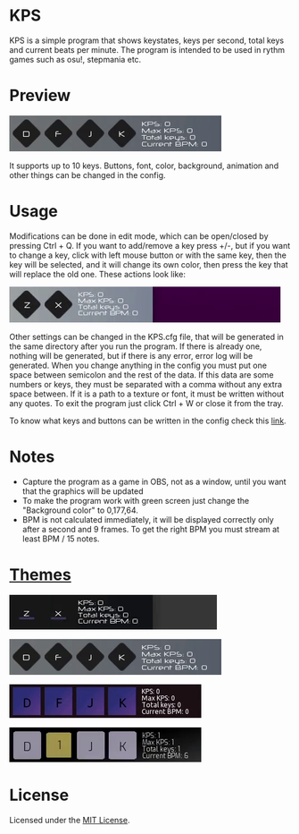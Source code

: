 # KPS
KPS is a simple program that shows keystates, keys per second, total keys and current beats per minute. The program is intended to be used in rythm games such as osu!, stepmania etc.

# Preview
![](Preset-1.gif)

It supports up to 10 keys. Buttons, font, color, background, animation and other things can be changed in the config.

# Usage
Modifications can be done in edit mode, which can be open/closed by pressing Ctrl + Q.
If you want to add/remove a key press +/-, but if you want to change a key, click with left mouse button or with the same key, then the key will be selected, and it will change its own color, then press the key that will replace the old one.
These actions look like:

![](modification-demo.gif)


Other settings can be changed in the KPS.cfg file, that will be generated in the same directory after you run the program. If there is already one, nothing will be generated, but if there is any error, error log will be generated.
When you change anything in the config you must put one space between semicolon and the rest of the data. If this data are some numbers or keys, they must be separated with a comma without any extra space between. If it is a path to a texture or font, it must be written without any quotes.
To exit the program just click Ctrl + W or close it from the tray.

To know what keys and buttons can be written in the config check this [link](https://gist.github.com/JekiTheMonkey/c40b346907ca0e3e8127f4fb0b5af1d5).

# Notes
- Capture the program as a game in OBS, not as a window, until you want that the graphics will be updated
- To make the program work with green screen just change the "Background color" to 0,177,64.
- BPM is not calculated immediately, it will be displayed correctly only after a second and 9 frames. To get the right BPM you must stream at least BPM / 15 notes.

# [Themes](https://gist.github.com/JekiTheMonkey/727f57dcdecb76480b982f0fe479c5c1)
![](Preset-4.gif)

![](Preset-1.gif)

![](Preset-2.gif)

![](Preset-3.gif)

# License
Licensed under the [MIT License](LICENSE).

